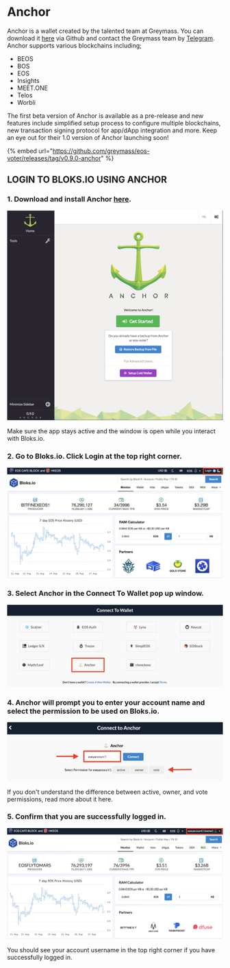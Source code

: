 # Anchor

Anchor is a wallet created by the talented team at Greymass. You can download it [here](https://github.com/greymass/eos-voter/releases/tag/v0.9.0-anchor) via Github and contact the Greymass team by [Telegram](https://t.me/teamgreymass). Anchor supports various blockchains including;

* BEOS
* BOS
* EOS
* Insights
* MEET.ONE
* Telos
* Worbli

The first beta version of Anchor is available as a pre-release and new features include simplified setup process to configure multiple blockchains, new transaction signing protocol for app/dApp integration and more. Keep an eye out for their 1.0 version of Anchor launching soon!

{% embed url="https://github.com/greymass/eos-voter/releases/tag/v0.9.0-anchor" %}

## LOGIN TO BLOKS.IO USING ANCHOR

### 1. Download and install Anchor [here](https://github.com/greymass/eos-voter/releases/tag/v0.9.0-anchor).&#x20;

![](<../../.gitbook/assets/image (116).png>)

Make sure the app stays active and the window is open while you interact with Bloks.io.&#x20;

### 2. Go to Bloks.io. Click Login at the top right corner.

![](<../../.gitbook/assets/image (57).png>)

### 3. Select Anchor in the Connect To Wallet pop up window.&#x20;

![](<../../.gitbook/assets/image (135).png>)

### 4. Anchor will prompt you to enter your account name and select the permission to be used on Bloks.io.

![](<../../.gitbook/assets/image (83).png>)

If you don't understand the difference between active, owner, and vote permissions, read more about it here.

### 5. Confirm that you are successfully logged in.

![](<../../.gitbook/assets/image (202).png>)

You should see your account username in the top right corner if you have successfully logged in.
